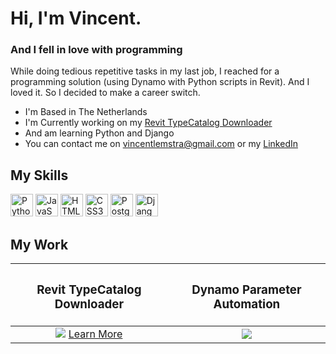 # Hi, I'm Vincent.

### And I fell in love with programming

While doing tedious repetitive tasks in my last job, I reached for a programming solution (using Dynamo with Python scripts in Revit). And I loved it. So I decided to make a career switch.

* I'm Based in The Netherlands
* I'm Currently working on my [Revit TypeCatalog Downloader](https://github.com/vincentlemstra/revit_downloader)
* And am learning Python and Django
* You can contact me on [vincentlemstra@gmail.com](mailto:vincentlemstra@gmail.com) or my [LinkedIn](https://www.linkedin.com/in/vincent-lemstra/)

## My Skills

<p align="left">
<a href="https://www.python.org/" target="_blank" rel="noreferrer"><img src="https://raw.githubusercontent.com/danielcranney/readme-generator/main/public/icons/skills/python-colored.svg" width="36" height="36" alt="Python" /></a>
<a href="https://developer.mozilla.org/en-US/docs/Web/JavaScript" target="_blank" rel="noreferrer"><img src="https://raw.githubusercontent.com/danielcranney/readme-generator/main/public/icons/skills/javascript-colored.svg" width="36" height="36" alt="JavaScript" /></a>
<a href="https://developer.mozilla.org/en-US/docs/Glossary/HTML5" target="_blank" rel="noreferrer"><img src="https://raw.githubusercontent.com/danielcranney/readme-generator/main/public/icons/skills/html5-colored.svg" width="36" height="36" alt="HTML5" /></a>
<a href="https://www.w3.org/TR/CSS/#css" target="_blank" rel="noreferrer"><img src="https://raw.githubusercontent.com/danielcranney/readme-generator/main/public/icons/skills/css3-colored.svg" width="36" height="36" alt="CSS3" /></a>
<a href="https://www.postgresql.org/" target="_blank" rel="noreferrer"><img src="https://raw.githubusercontent.com/danielcranney/readme-generator/main/public/icons/skills/postgresql-colored.svg" width="36" height="36" alt="PostgreSQL" /></a>
<a href="https://www.djangoproject.com/" target="_blank" rel="noreferrer"><img src="https://raw.githubusercontent.com/danielcranney/readme-generator/main/public/icons/skills/django-colored.svg" width="36" height="36" alt="Django" /></a>
</p>

## My Work

| <h3>Revit TypeCatalog Downloader</h3> | <h3>Dynamo Parameter Automation</h3> | 
| :-: | :-: |
| <img src="https://user-images.githubusercontent.com/22345585/191067470-579e4f73-8105-4e9b-9195-121bd259d14e.png"> <a href="https://github.com/vincentlemstra/revit_downloader">Learn More</a> | <img src="https://user-images.githubusercontent.com/22345585/191067470-579e4f73-8105-4e9b-9195-121bd259d14e.png">|
